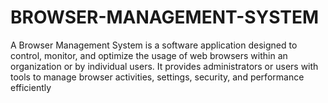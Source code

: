# BROWSER-MANAGEMENT-SYSTEM
A Browser Management System is a software application designed to control, monitor, and optimize the usage of web browsers within an organization or by individual users. It provides administrators or users with tools to manage browser activities, settings, security, and performance efficiently
